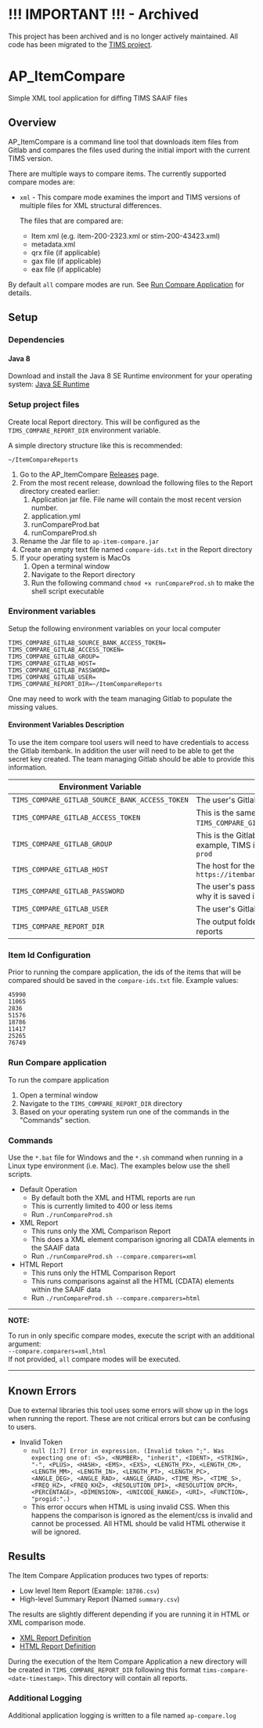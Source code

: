 # !!! IMPORTANT !!! - Archived
This project has been archived and is no longer actively maintained.  All code has been migrated to the [TIMS project](https://github.com/SmarterApp/TIMS).

# AP_ItemCompare
Simple XML tool application for diffing TIMS SAAIF files

## Overview
AP_ItemCompare is a command line tool that downloads item files from Gitlab and compares the files used during the initial import with the current TIMS version.

There are multiple ways to compare items.  The currently supported compare modes are:
* `xml` - This compare mode examines the import and TIMS versions of multiple files for XML structural differences.
  
  The files that are compared are:
  * Item xml (e.g. item-200-2323.xml or stim-200-43423.xml)
  * metadata.xml
  * qrx file (if applicable)
  * gax file (if applicable)
  * eax file (if applicable)

By default `all` compare modes are run. See [Run Compare Application](#run-compare-application) for details.

## Setup

### Dependencies

#### Java 8
Download and install the Java 8 SE Runtime environment for your operating system:
 [Java SE Runtime](https://www.oracle.com/technetwork/java/javase/downloads/jre8-downloads-2133155.html)

### Setup project files
Create local Report directory. This will be configured as the `TIMS_COMPARE_REPORT_DIR` environment variable.

A simple directory structure like this is recommended:
   ```
   ~/ItemCompareReports
   ```
1. Go to the AP_ItemCompare [Releases](https://github.com/SmarterApp/AP_ItemCompare/releases) page.
1. From the most recent release, download the following files to the Report directory created earlier:
   1. Application jar file. File name will contain the most recent version number.
   1. application.yml
   1. runCompareProd.bat
   1. runCompareProd.sh
1. Rename the Jar file to `ap-item-compare.jar`
1. Create an empty text file named `compare-ids.txt` in the Report directory
1. If your operating system is MacOs 
   1. Open a terminal window
   1. Navigate to the Report directory
   1. Run the following command `chmod +x runCompareProd.sh` to make the shell script executable

### Environment variables
Setup the following environment variables on your local computer

```
TIMS_COMPARE_GITLAB_SOURCE_BANK_ACCESS_TOKEN=
TIMS_COMPARE_GITLAB_ACCESS_TOKEN=
TIMS_COMPARE_GITLAB_GROUP=
TIMS_COMPARE_GITLAB_HOST=
TIMS_COMPARE_GITLAB_PASSWORD=
TIMS_COMPARE_GITLAB_USER=
TIMS_COMPARE_REPORT_DIR=~/ItemCompareReports
```

One may need to work with the team managing Gitlab to populate the missing values.

#### Environment Variables Description
To use the item compare tool users will need to have credentials to access the Gitlab itembank.  In addition the user will need to be able to get the secret key created.  The team managing Gitlab should be able to provide this information.

Environment Variable | Description 
|-------|------|
| `TIMS_COMPARE_GITLAB_SOURCE_BANK_ACCESS_TOKEN`| The user's Gitlab token.  Documentation [here](https://docs.gitlab.com/ee/user/profile/personal_access_tokens.html). |
| `TIMS_COMPARE_GITLAB_ACCESS_TOKEN` | This is the same token as the `TIMS_COMPARE_GITLAB_SOURCE_BANK_ACCESS_TOKEN`. |
| `TIMS_COMPARE_GITLAB_GROUP` | This is the Gitlab group containing the items.  For example, TIMS items in production are in `iat-prod`|
| `TIMS_COMPARE_GITLAB_HOST` | The host for the Gitlab itembank.  For example, `https://itembank.smarterbalanced.org/` |
| `TIMS_COMPARE_GITLAB_PASSWORD` | The user's password.  This is in plain text hence why it is saved in environment variables.
| `TIMS_COMPARE_GITLAB_USER` | The user's Gitlab username |
| `TIMS_COMPARE_REPORT_DIR` | The output folder containing the compare reports | 


### Item Id Configuration
Prior to running the compare application, the ids of the items that will be compared should be saved in the `compare-ids.txt` file. Example values:

```
45990
11065
2836
51576
18786
11417
25265
76749
```
 
### Run Compare application

To run the compare application

1. Open a terminal window
1. Navigate to the `TIMS_COMPARE_REPORT_DIR` directory
1. Based on your operating system run one of the commands in the "Commands" section.

### Commands
Use the `*.bat` file for Windows and the `*.sh` command when running in a Linux type environment (i.e. Mac).  The examples below use the shell scripts.

* Default Operation
	* By default both the XML and HTML reports are run
	* This is currently limited to 400 or less items
	* Run `./runCompareProd.sh`
* XML Report
	* This runs only the XML Comparison Report
	* This does a XML element comparison ignoring all CDATA elements in the SAAIF data
	* Run `./runCompareProd.sh --compare.comparers=xml`
* HTML Report
	* This runs only the HTML Comparison Report
	* This runs comparisons against all the HTML (CDATA) elements within the SAAIF data
	* Run `./runCompareProd.sh --compare.comparers=html`
	
---
**NOTE:** 

To run in only specific compare modes, execute the script with an additional argument:<br>
`--compare.comparers=xml,html`<br>
If not provided, `all` compare modes will be executed.

---

## Known Errors
Due to external libraries this tool uses some errors will show up in the logs when running the report.  These are not critical errors but can be confusing to users.

* Invalid Token
	* `null [1:7] Error in expression. (Invalid token ";". Was expecting one of: <S>, <NUMBER>, "inherit", <IDENT>, <STRING>, "-", <PLUS>, <HASH>, <EMS>, <EXS>, <LENGTH_PX>, <LENGTH_CM>, <LENGTH_MM>, <LENGTH_IN>, <LENGTH_PT>, <LENGTH_PC>, <ANGLE_DEG>, <ANGLE_RAD>, <ANGLE_GRAD>, <TIME_MS>, <TIME_S>, <FREQ_HZ>, <FREQ_KHZ>, <RESOLUTION_DPI>, <RESOLUTION_DPCM>, <PERCENTAGE>, <DIMENSION>, <UNICODE_RANGE>, <URI>, <FUNCTION>, "progid:".)`
	* This error occurs when HTML is using invalid CSS.  When this happens the comparison is ignored as the element/css is invalid and cannot be processed.  All HTML should be valid HTML otherwise it will be ignored.

  
## Results
The Item Compare Application produces two types of reports:

* Low level Item Report (Example: `18786.csv`)
* High-level Summary Report (Named `summary.csv`)

The results are slightly different depending if you are running it in HTML or XML comparison mode.  

* [XML Report Definition](docs/xml_results.md)
* [HTML Report Definition](docs/html_results.md)

During the execution of the Item Compare Application a new directory will be created in `TIMS_COMPARE_REPORT_DIR` following this format `tims-compare-<date-timestamp>`. 
This directory will contain all reports.

### Additional Logging
Additional application logging is written to a file named `ap-compare.log`
